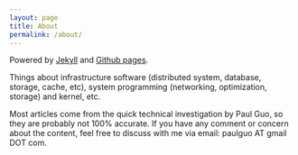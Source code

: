 ```yaml
---
layout: page
title: About
permalink: /about/
---
```


Powered by [Jekyll](https://jekyllrb.com/docs/) and [Github pages](https://pages.github.com/).

Things about infrastructure software (distributed system, database, storage,
cache, etc), system programming (networking, optimization, storage) and kernel, etc.

Most articles come from the quick technical investigation by Paul Guo, so they
are probably not 100% accurate. If you have any comment or concern about the
content, feel free to discuss with me via email: paulguo AT gmail DOT com.
